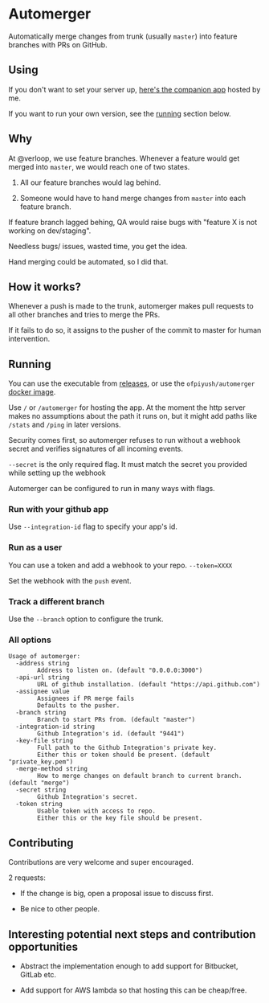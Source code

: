 # Automerger
Automatically merge changes from trunk (usually `master`) into feature branches with PRs on GitHub.

## Using

If you don't want to set your server up, [here's the companion app](https://github.com/apps/automerger) hosted by me.

If you want to run your own version, see the [running](#running) section below.


## Why

At @verloop, we use feature branches. Whenever a feature would get merged into `master`, we would reach one of two states.

1. All our feature branches would lag behind.

1. Someone would have to hand merge changes from `master` into each feature branch.

If feature branch lagged behing, QA would raise bugs with "feature X is not working on dev/staging".

Needless bugs/ issues, wasted time, you get the idea.

Hand merging could be automated, so I did that.


## How it works?

Whenever a push is made to the trunk, automerger makes pull requests to all other branches and tries to merge the PRs.

If it fails to do so, it assigns to the pusher of the commit to master for human intervention.

## Running

You can use the executable from [releases](https://github.com/ofpiyush/automerger/releases/latest), or use the `ofpiyush/automerger` [docker image](https://hub.docker.com/r/ofpiyush/automerger).

Use `/` or `/automerger` for hosting the app. At the moment the http server makes no assumptions about the path it runs on, but it might add paths like `/stats` and `/ping` in later versions.

Security comes first, so automerger refuses to run without a webhook secret and verifies signatures of all incoming events.


`--secret` is the only required flag. It must match the secret you provided while setting up the webhook

Automerger can be configured to run in many ways with flags.
### Run with your github app
Use `--integration-id` flag to specify your app's id.
### Run as a user
You can use a token and add a webhook to your repo.  `--token=XXXX`

Set the webhook with the `push` event.
### Track a different branch
Use the `--branch` option to configure the trunk.
### All options
```
Usage of automerger:
  -address string
        Address to listen on. (default "0.0.0.0:3000")
  -api-url string
        URL of github installation. (default "https://api.github.com")
  -assignee value
        Assignees if PR merge fails
        Defaults to the pusher.
  -branch string
        Branch to start PRs from. (default "master")
  -integration-id string
        Github Integration's id. (default "9441")
  -key-file string
        Full path to the Github Integration's private key.
        Either this or token should be present. (default "private_key.pem")
  -merge-method string
        How to merge changes on default branch to current branch. (default "merge")
  -secret string
        Github Integration's secret.
  -token string
        Usable token with access to repo.
        Either this or the key file should be present.
```


## Contributing

Contributions are very welcome and super encouraged.

2 requests:

* If the change is big, open a proposal issue to discuss first.

* Be nice to other people.

## Interesting potential next steps and contribution opportunities

* Abstract the implementation enough to add support for Bitbucket, GitLab etc.

* Add support for AWS lambda so that hosting this can be cheap/free.
